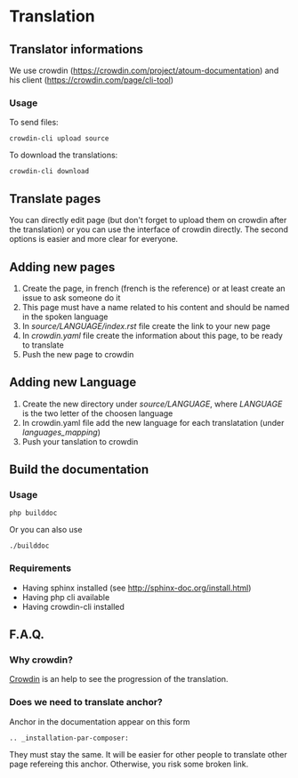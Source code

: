 # Translation

## Translator informations

We use crowdin (https://crowdin.com/project/atoum-documentation) and his client (https://crowdin.com/page/cli-tool)

### Usage
To send files:

	crowdin-cli upload source

To download the translations:

	crowdin-cli download

## Translate pages
You can directly edit page (but don't forget to upload them on crowdin after the translation) or you can use the interface of crowdin directly. The second options is easier and more clear for everyone.

## Adding new pages

1. Create the page, in french (french is the reference) or at least create an issue to ask someone do it
1. This page must have a name related to his content and should be named in the spoken language
1. In *source/LANGUAGE/index.rst* file create the link to your new page
1. In *crowdin.yaml* file create the information about this page, to be ready to translate
1. Push the new page to crowdin

## Adding new Language

1. Create the new directory under *source/LANGUAGE*, where *LANGUAGE* is the two letter of the choosen language
1. In crowdin.yaml file add the new language for each translatation (under *languages_mapping*)
1. Push your tanslation to crowdin

## Build the documentation

### Usage

	php builddoc

Or you can also use

	./builddoc

### Requirements

* Having sphinx installed (see http://sphinx-doc.org/install.html)
* Having php cli available
* Having crowdin-cli installed

## F.A.Q.

### Why crowdin?
[Crowdin](https://crowdin.com/project/atoum-documentation) is an help to see the progression of the translation.

### Does we need to translate anchor?
Anchor in the documentation appear on this form 

	.. _installation-par-composer:

They must stay the same. It will be easier for other people to translate other page refereing this anchor. Otherwise, you risk some broken link.



